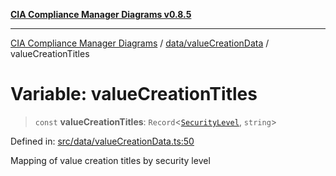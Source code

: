 [**CIA Compliance Manager Diagrams v0.8.5**](../../../README.md)

***

[CIA Compliance Manager Diagrams](../../../modules.md) / [data/valueCreationData](../README.md) / valueCreationTitles

# Variable: valueCreationTitles

> `const` **valueCreationTitles**: `Record`\<[`SecurityLevel`](../../../types/cia/type-aliases/SecurityLevel.md), `string`\>

Defined in: [src/data/valueCreationData.ts:50](https://github.com/Hack23/cia-compliance-manager/blob/3ae0301247f765ba03c8c0fe645db4718bb8af76/src/data/valueCreationData.ts#L50)

Mapping of value creation titles by security level
